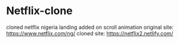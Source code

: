 # Netflix-clone
cloned netflix nigeria landing
added on scroll animation
original site: https://www.netflix.com/ng/
cloned site: https://netflix2.netlify.com/
